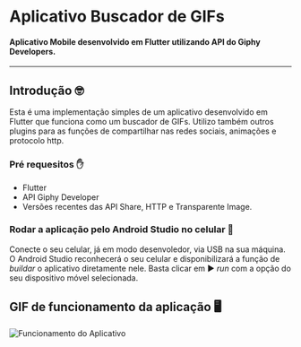 # Aplicativo Buscador de GIFs
#### Aplicativo Mobile desenvolvido em Flutter utilizando API do Giphy Developers.
<hr>

## Introdução 🤓
Esta é uma implementação simples de um aplicativo desenvolvido em Flutter que funciona como um buscador de GIFs. Utilizo também outros plugins para as funções de compartilhar nas redes sociais, animações e protocolo http.

### Pré requesitos ✋
* Flutter
* API Giphy Developer
* Versões recentes das API Share, HTTP e Transparente Image.

### Rodar a aplicação pelo Android Studio no celular 🏃 
Conecte o seu celular, já em modo desenvoledor, via USB na sua máquina. O Android Studio reconhecerá o seu celular e disponibilizará a função de <i>buildar</i> o aplicativo diretamente nele. Basta clicar em ▶️ <i>run</i> com a opção do seu dispositivo móvel selecionada.

## GIF de funcionamento da aplicação 🖥️
![Funcionamento do Aplicativo](https://github.com/paulodias99/AppBuscadorGIFs/blob/master/videoappgif.gif)
